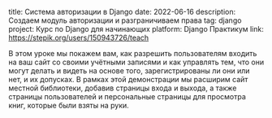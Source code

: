 ﻿title: Система авторизации в Django 
date: 2022-06-16
description: Создаем модуль авторизации и разграничиваем права
tag: django
project: Курс по Django для начинающих
platform: Django Практикум
link: https://stepik.org/users/150943726/teach


В этом уроке мы покажем вам, как разрешить пользователям входить на ваш сайт со своими учётными записями и как управлять тем, что они могут делать и видеть на основе того, зарегистрированы ли они или нет, и их допусках. В рамках этой демонстрации мы расширим сайт местной библиотеки, добавив страницы входа и выхода, а также страницы пользователей и персональные страницы для просмотра книг, которые были взяты на руки.